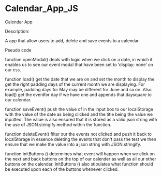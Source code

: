 # Calendar_App_JS

Calendar App

Description:

A app that allow users to add, delete and save events to a calendar. 

Pseudo code 

function openModal() deals with logic when we click on a date, in which it enables us to see our event modal that have been set to 'display: 
none' on our css.  

function load() get the date that we are on and set the month to display the get the right padding days of the current month we are displaying. For example, padding days for May may be different for June and so on. Also load() get the eventfor day if we have one and appends that daysquare to our calendar.

function saveEvent() push the value of in the input box to our localStorage with the value of the date as being clicked 
and the title being the value we inputted. The value is also ensured that it is stored as a valid 
json string with the use of JSON.stringify method within the function. 

function deleteEvent() filter our the events not clicked and push it back to localStorage in essence deleting the events that don't pass the test we then
ensure that we make the value into a json string with JSON.stringify.

function initButtons () determines what event will happen when we click on the next and back buttons on the top of our calender as well as
all our other buttons on the calendar. InitButtons () also stipulates what function should be executed upon each of the buttons whenever clicked. 

